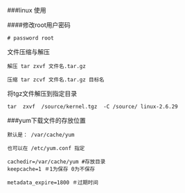 ###linux 使用

####修改root用户密码

```
# password root

```

文件压缩与解压

```
解压 tar zxvf 文件名.tar.gz

压缩 tar zcvf 文件名.tar.gz 目标名

```
将tgz文件解压到指定目录

	tar  zxvf  /source/kernel.tgz  -C /source/ linux-2.6.29





###yum下载文件的存放位置

```
默认是： /var/cache/yum

也可以在 /etc/yum.conf 指定

cachedir=/var/cache/yum #存放目录
keepcache=1 ＃1为保存 0为不保存

metadata_expire=1800 ＃过期时间  
```